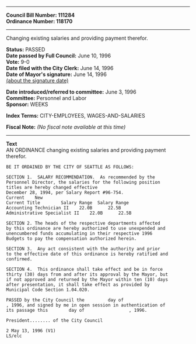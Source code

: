 * * * * *  
  
**Council Bill Number: [](#h0)[](#h2)111284**   
**Ordinance Number: 118170**  
  
* * * * *  
  
Changing existing salaries and providing payment therefor.  
  
**Status:** PASSED   
**Date passed by Full Council:** June 10, 1996   
**Vote:** 9-0   
**Date filed with the City Clerk:** June 14, 1996   
**Date of Mayor's signature:** June 14, 1996   
[(about the signature date)](/~public/approvaldate.htm)   
  
  
**Date introduced/referred to committee:** June 3, 1996   
**Committee:** Personnel and Labor   
**Sponsor:** WEEKS   
  
**Index Terms:** CITY-EMPLOYEES, WAGES-AND-SALARIES  
  
**Fiscal Note:** *(No fiscal note available at this time)*  
  
* * * * *  
  
**Text**  
    AN ORDINANCE changing existing salaries and providing payment  
    therefor.  
  
    BE IT ORDAINED BY THE CITY OF SEATTLE AS FOLLOWS:  
  
    SECTION 1.  SALARY RECOMMENDATION.  As recommended by the  
    Personnel Director, the salaries for the following position  
    titles are hereby changed effective  
    December 28, 1994, per Salary Report #96-754.  
    Current    New  
    Current Title        Salary Range  Salary Range  
    Accounting Technician II    22.0B      22.5B  
    Administrative Specialist II    22.0B      22.5B  
  
    SECTION 2. The heads of the respective departments affected  
    by this ordinance are hereby authorized to use unexpended and  
    unencumbered funds accumulating in their respective 1996  
    Budgets to pay the compensation authorized herein.  
  
    SECTION 3.  Any act consistent with the authority and prior  
    to the effective date of this ordinance is hereby ratified and  
    confirmed.  
  
    SECTION 4.  This ordinance shall take effect and be in force  
    thirty (30) days from and after its approval by the Mayor, but  
    if not approved and returned by the Mayor within ten (10) days  
    after presentation, it shall take effect as provided by  
    Municipal Code Section 1.04.020.  
  
    PASSED by the City Council the         day of  
    , 1996, and signed by me in open session in authentication of  
    its passage this        day of                 , 1996.  
  
    President........ of the City Council  
  
    2 May 13, 1996 (V1)  
    LS/elc  
